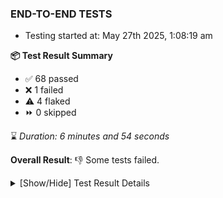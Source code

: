 ### END-TO-END TESTS

- Testing started at: May 27th 2025, 1:08:19 am

**📦 Test Result Summary**

- ✅ 68 passed
- ❌ 1 failed
- ⚠️ 4 flaked
- ⏩ 0 skipped

⌛ _Duration: 6 minutes and 54 seconds_

**Overall Result**: 👎 Some tests failed.



<details>
    <summary>[Show/Hide] Test Result Details</summary>
    <div markdown="1">

| Test | Browser | Test Case | Tags | Result |
| :---: | :---: | :--- | :---: | :---: |
| 1 | chromium-meshery-provider | Transition to disconnected state and then back to connected state | unstable | ⚠️ |
| 2 | chromium-meshery-provider | Transition to ignored state and then back to connected state | unstable | ⚠️ |
| 3 | chromium-meshery-provider | Transition to not found state and then back to connected state | unstable | ⚠️ |
| 4 | chromium-meshery-provider | Delete Kubernetes cluster connections | unstable | ⚠️ |
| 5 | chromium-meshery-provider | Configure Existing Istio adapter through Mesh Adapter URL from Management page | unstable | ⚠️ |
| 6 | chromium-meshery-provider | Connect to Meshery Istio Adapter and configure it |  | ❌ |
| 7 | chromium-meshery-provider | Ping Istio Adapter | unstable | ⚠️ |
| 8 | chromium-local-provider | Add a cluster connection by uploading kubeconfig file | unstable | ⚠️ |
| 9 | chromium-local-provider | Transition to disconnected state and then back to connected state | unstable | ⚠️ |
| 10 | chromium-local-provider | Transition to ignored state and then back to connected state | unstable | ⚠️ |
| 11 | chromium-local-provider | Transition to not found state and then back to connected state | unstable | ⚠️ |
| 12 | chromium-local-provider | Delete Kubernetes cluster connections | unstable | ⚠️ |

</div>
</details>


<!-- To see the full report, please visit our CI/CD pipeline with reporter. -->